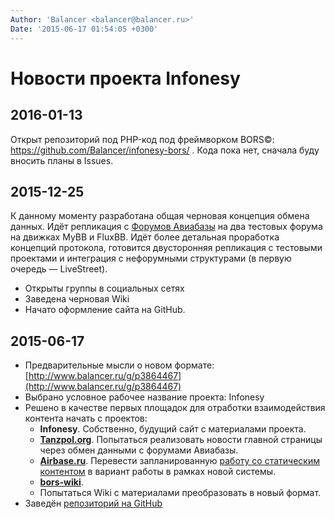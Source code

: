 ```yaml
---
Author: 'Balancer <balancer@balancer.ru>'
Date: '2015-06-17 01:54:05 +0300'
---
```


# Новости проекта Infonesy

## 2016-01-13

Открыт репозиторий под PHP-код под фреймворком BORS©: https://github.com/Balancer/infonesy-bors/ . Кода пока нет, сначала буду вносить планы в Issues.

## 2015-12-25

К данному моменту разработана общая черновая концепция обмена данных.
Идёт репликация с [Форумов Авиабазы](http://forums.balancer.ru/) на два
тестовых форума на движках MyBB и FluxBB. Идёт более детальная проработка
концепций протокола, готовится двусторонняя репликация с тестовыми
проектами и интеграция с нефорумными структурами (в первую очередь —
LiveStreet).

* Открыты группы в социальных сетях
* Заведена черновая Wiki
* Начато оформление сайта на GitHub.

## 2015-06-17

- Предварительные мысли о новом формате: [http://www.balancer.ru/g/p3864467](http://www.balancer.ru/g/p3864467)
- Выбрано условное рабочее название проекта: Infonesy
- Решено в качестве первых площадок для отработки взаимодействия контента начать с проектов:
  - **Infonesy**. Собственно, будущий сайт с материалами проекта.
  - **[Tanzpol.org](http://www.tanzpol.org/)**. Попытаться реализовать новости главной страницы через обмен данными с форумами Авиабазы.
  - **[Airbase.ru](http://www.airbase.ru/)**. Перевести запланированную [работу со статическим контентом](http://www.wrk.ru/support/2015/02/t87006--novyj-format-razrabotki-sajtov-i-airbase-ru-v-chastnosti.853.html) в вариант работы в рамках новой системы.
  - **[bors-wiki](https://bitbucket.org/Balancer/bors-core/wiki/)**.
  - Попытаться Wiki с материалами преобразовать в новый формат.
- Заведён [репозиторий на GitHub](https://github.com/Balancer/infonesy)
